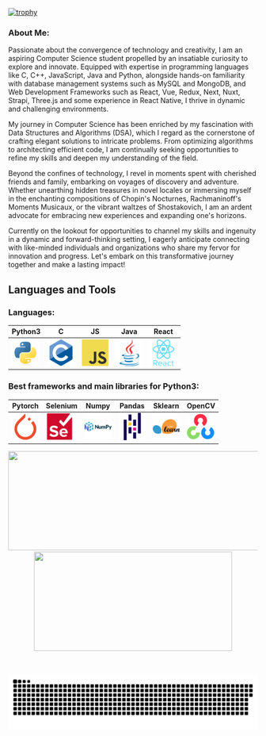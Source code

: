 [![trophy](https://github-profile-trophy.vercel.app/?username=ryo-ma&title=Stars,Followers,Commits,Repositories,MultipleLang,PullRequest&theme=onedark)](https://github.com/ryo-ma/github-profile-trophy)
  
### About Me:    
Passionate about the convergence of technology and creativity, I am an aspiring Computer Science student propelled by an insatiable curiosity to explore and innovate. Equipped with expertise in programming languages like C, C++, JavaScript, Java and Python, alongside hands-on familiarity with database management systems such as MySQL and MongoDB, and Web Development Frameworks such as React, Vue, Redux, Next, Nuxt, Strapi, Three.js and some experience in React Native,  I thrive in dynamic and challenging environments.

My journey in Computer Science has been enriched by my fascination with Data Structures and Algorithms (DSA), which I regard as the cornerstone of crafting elegant solutions to intricate problems. From optimizing algorithms to architecting efficient code, I am continually seeking opportunities to refine my skills and deepen my understanding of the field.

Beyond the confines of technology, I revel in moments spent with cherished friends and family, embarking on voyages of discovery and adventure. Whether unearthing hidden treasures in novel locales or immersing myself in the enchanting compositions of Chopin's Nocturnes, Rachmaninoff's Moments Musicaux, or the vibrant waltzes of Shostakovich, I am an ardent advocate for embracing new experiences and expanding one's horizons.

Currently on the lookout for opportunities to channel my skills and ingenuity in a dynamic and forward-thinking setting, I eagerly anticipate connecting with like-minded individuals and organizations who share my fervor for innovation and progress. Let's embark on this transformative journey together and make a lasting impact!

## Languages and Tools 
<div>

### Languages:
| Python3 | C | JS | Java | React |
|----------|----------|----------|-----|-----|
|  <img src="https://github.com/devicons/devicon/blob/master/icons/python/python-original.svg" title="Python"  alt="Python" width="55" height="55"/> |  <img src="https://github.com/devicons/devicon/blob/master/icons/c/c-original.svg" title="C"  alt="C" width="55" height="55"/> |  <img src="https://github.com/devicons/devicon/blob/master/icons/javascript/javascript-original.svg" title="JavaScript" alt="JavaScript" width="55" height="55"/> |  <img src="https://github.com/devicons/devicon/blob/master/icons/java/java-original.svg" title="java" alt="java" width="55" height="55"/>|  <img src="https://github.com/devicons/devicon/blob/master/icons/react/react-original-wordmark.svg" title="react" alt="react" width="55" height="55"/>| 

  

### Best frameworks and main libraries for Python3:

| Pytorch | Selenium | Numpy | Pandas | Sklearn | OpenCV |
|----------|----------|----------|----------|----------|----------|
|  <img src="https://github.com/devicons/devicon/blob/master/icons/pytorch/pytorch-original.svg" title="Pytorch"  alt="Pytorch" width="55" height="55"/>|  <img src="https://github.com/devicons/devicon/blob/master/icons/selenium/selenium-original.svg" title="Selenium"  alt="Selenium" width="55" height="55"/>|  <img src="https://github.com/devicons/devicon/blob/master/icons/numpy/numpy-original-wordmark.svg" title="Numpy" alt="Numpy" width="55" height="55"/>|  <img src="https://github.com/devicons/devicon/blob/master/icons/pandas/pandas-original.svg" title="Pandas" alt="Pandas" width="55" height="55"/>|  <img src="https://github.com/devicons/devicon/blob/master/icons/scikitlearn/scikitlearn-original.svg" title="sklearn" alt="sklearn" width="55" height="55"/>| <img src="https://github.com/devicons/devicon/blob/master/icons/opencv/opencv-original.svg" title="mpl" alt="mpl" width="55" height="55"/>|

<p align="center">
  <img width="600" height="200" src="https://github-readme-stats.vercel.app/api?username=KhareV&show_icons=true&theme=vision-friendly-dark">
  <img width="400" height="200" src="https://github-readme-stats.vercel.app/api/top-langs/?username=KhareV&size_weight=0.0005&count_weight=0.3&layout=compact&theme=vision-friendly-dark">
</p>
 


<div id="header" align="center">
  <img src="https://komarev.com/ghpvc/?username=KhareV&style=for-the-badge&color=orange" alt=""/>
</div>

<p align="center">
 <img width="1000" src="assets/github-snake.svg" alt="snake"/>
</p>
